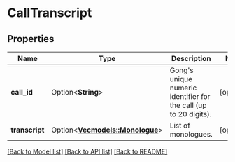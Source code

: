 # CallTranscript

## Properties

Name | Type | Description | Notes
------------ | ------------- | ------------- | -------------
**call_id** | Option<**String**> | Gong's unique numeric identifier for the call (up to 20 digits). | [optional]
**transcript** | Option<[**Vec<models::Monologue>**](Monologue.md)> | List of monologues. | [optional]

[[Back to Model list]](../README.md#documentation-for-models) [[Back to API list]](../README.md#documentation-for-api-endpoints) [[Back to README]](../README.md)


